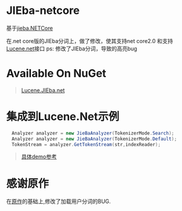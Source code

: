 # JIEba-netcore

基于[jieba.NETCore](https://github.com/ycfay/Jieba-netcore) 

在.net core版的JIEba分词上，做了修改，使其支持net core2.0 和支持[Lucene.net](https://github.com/apache/lucenenet)接口
ps: 修改了JIEba分词，导致的高亮bug

# Available On NuGet


 >[Lucene.JIEba.net](https://www.nuget.org/packages/Lucene.Jieba.Segment.Core/)


# 集成到Lucene.Net示例

```c#
  Analyzer analyzer = new JieBaAnalyzer(TokenizerMode.Search);
  Analyzer analyzer = new JieBaAnalyzer(TokenizerMode.Default);
  TokenStream = analyzer.GetTokenStream(str,indexReader);

```
>[具体demo参考](https://gitee.com/shshshdy/net-core-tool) 

# 感谢原作

在[原作](https://github.com/SilentCC/JIEba-netcore2.0/)的基础上,修改了加载用户分词的BUG.
